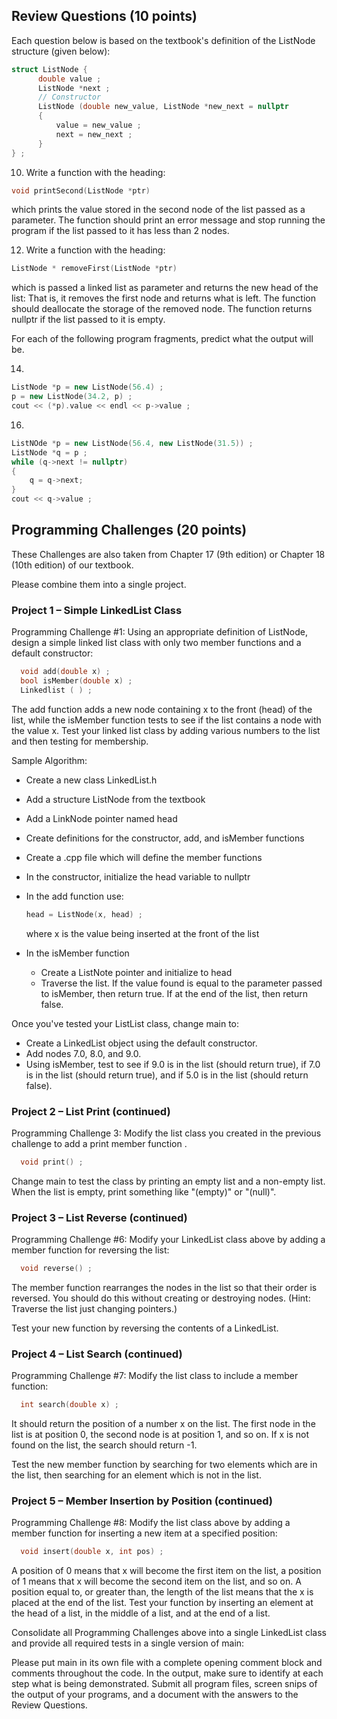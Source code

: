 ## Review Questions (10 points)
Each question below is based on the textbook's definition of the  ListNode  structure (given below):
```cpp
struct ListNode {
      double value ;
      ListNode *next ;
      // Constructor
      ListNode (double new_value, ListNode *new_next = nullptr
      {  
          value = new_value ;
          next = new_next ;
      }
} ;
  ```
 
10. Write a function with the heading:
```cpp
void printSecond(ListNode *ptr)
```
which prints the value stored in the second node of the list passed as a parameter.  The function should print an error message and stop running the program if the list passed to it has less than 2 nodes.

12. Write a function with the heading:
```cpp
ListNode * removeFirst(ListNode *ptr)
```
which is passed a linked list as parameter and returns the new head of the list:  That is, it removes the first node and returns what is left.  The function should deallocate the storage of the removed node.  The function returns  nullptr  if the list passed to it is empty.

For each of the following program fragments, predict what the output will be.

14.
```cpp
ListNode *p = new ListNode(56.4) ;
p = new ListNode(34.2, p) ;
cout << (*p).value << endl << p->value ;
```
16.
```cpp
ListNOde *p = new ListNode(56.4, new ListNode(31.5)) ;
ListNode *q = p ;
while (q->next != nullptr)
{
    q = q->next;
}
cout << q->value ;
```

 
## Programming Challenges (20 points)
These Challenges are also taken from Chapter 17 (9th edition) or Chapter 18 (10th edition) of our textbook. 

Please combine them into a single project.

### Project 1 – Simple LinkedList Class
Programming Challenge #1:  Using an appropriate definition of  ListNode,  design a simple linked list class with only two member functions and a default constructor:
```cpp
  void add(double x) ;
  bool isMember(double x) ;  
  Linkedlist ( ) ;
```
The  add  function adds a new node containing  x  to the front (head) of the list, while the  isMember  function tests to see if the list contains a node with the value  x.  Test your linked list class by adding various numbers to the list and then testing for membership.

Sample Algorithm:

- Create a new class  LinkedList.h
- Add a structure  ListNode  from the textbook
- Add a LinkNode pointer named  head
- Create definitions for the constructor,  add,  and  isMember  functions
- Create a .cpp file which will define the member functions
- In the constructor, initialize the  head  variable to  nullptr
- In the  add  function use:
  ```cpp
  head = ListNode(x, head) ;
  ```
    where x is the value being inserted at the front of the list

- In the  isMember  function
    - Create a  ListNote  pointer and initialize to  head
    - Traverse the list.  If the value found is equal to the parameter passed to  isMember,  then return  true.  If at the end of the list, then return  false.

Once you've tested your  ListList  class, change  main  to:

- Create a  LinkedList  object using the default constructor.
- Add nodes 7.0, 8.0, and 9.0.
- Using  isMember,  test to see if 9.0 is in the list (should return  true),  if 7.0 is in the list (should return  true), and if 5.0 is in the list (should return  false).

### Project 2 – List Print (continued)
Programming Challenge 3:  Modify the list class you created in the previous challenge to add a  print  member function .
```cpp
  void print() ;  
```
Change  main  to test the class by printing an empty list and a non-empty list.  When the list is empty, print something like "(empty)"  or  "(null)".

### Project 3 – List Reverse (continued)
Programming Challenge #6:  Modify your  LinkedList  class above by adding a member function for reversing the list:
``` cpp
  void reverse() ;  
```
The member function rearranges the nodes in the list so that their order is reversed.  You should do this without creating or destroying nodes.  (Hint:  Traverse the list just changing pointers.)

Test your new function by reversing the contents of a  LinkedList.

### Project 4 – List Search (continued)
Programming Challenge #7:  Modify the list class to include a member function:
```cpp
  int search(double x) ;  
```
It should return the position of a number  x  on the list.  The first node in the list is at position 0, the second node is at position 1, and so on.  If  x  is not found on the list, the search should return -1. 

Test the new member function by searching for two elements which are in the list, then searching for an element which is not in the list.

### Project 5 – Member Insertion by Position (continued)
Programming Challenge #8:  Modify the list class above by adding a member function for inserting a new item at a specified position:
```cpp
  void insert(double x, int pos) ; 
```
A position of 0 means that  x  will become the first item on the list, a position of 1 means that  x  will become the second item on the list, and so on.  A position equal to, or greater than, the length of the list means that the  x  is placed at the end of the list.  Test your function by inserting an element at the head of a list, in the middle of a list, and at the end of a list.

Consolidate all Programming Challenges above into a single  LinkedList  class and provide all required tests in a single version of  main:

Please put  main  in its own file with a complete opening comment block and comments throughout the code.
In the output, make sure to identify at each step what is being demonstrated.
Submit all program files, screen snips of the output of your programs, and a document with the answers to the Review Questions.